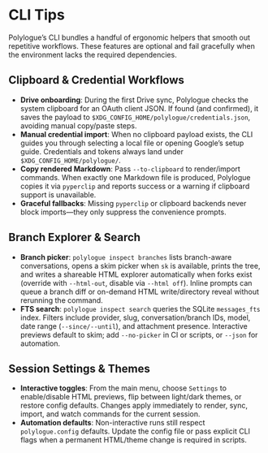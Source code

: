 # CLI Tips

Polylogue’s CLI bundles a handful of ergonomic helpers that smooth out repetitive workflows. These features are optional and fail gracefully when the environment lacks the required dependencies.

## Clipboard & Credential Workflows

- **Drive onboarding**: During the first Drive sync, Polylogue checks the system clipboard for an OAuth client JSON. If found (and confirmed), it saves the payload to `$XDG_CONFIG_HOME/polylogue/credentials.json`, avoiding manual copy/paste steps.
- **Manual credential import**: When no clipboard payload exists, the CLI guides you through selecting a local file or opening Google’s setup guide. Credentials and tokens always land under `$XDG_CONFIG_HOME/polylogue/`.
- **Copy rendered Markdown**: Pass `--to-clipboard` to render/import commands. When exactly one Markdown file is produced, Polylogue copies it via `pyperclip` and reports success or a warning if clipboard support is unavailable.
- **Graceful fallbacks**: Missing `pyperclip` or clipboard backends never block imports—they only suppress the convenience prompts.

## Branch Explorer & Search

- **Branch picker**: `polylogue inspect branches` lists branch-aware conversations, opens a skim picker when `sk` is available, prints the tree, and writes a shareable HTML explorer automatically when forks exist (override with `--html-out`, disable via `--html off`). Inline prompts can queue a branch diff or on-demand HTML write/directory reveal without rerunning the command.
- **FTS search**: `polylogue inspect search` queries the SQLite `messages_fts` index. Filters include provider, slug, conversation/branch IDs, model, date range (`--since/--until`), and attachment presence. Interactive previews default to skim; add `--no-picker` in CI or scripts, or `--json` for automation.

## Session Settings & Themes

- **Interactive toggles**: From the main menu, choose `Settings` to enable/disable HTML previews, flip between light/dark themes, or restore config defaults. Changes apply immediately to render, sync, import, and watch commands for the current session.
- **Automation defaults**: Non-interactive runs still respect `polylogue.config` defaults. Update the config file or pass explicit CLI flags when a permanent HTML/theme change is required in scripts.
